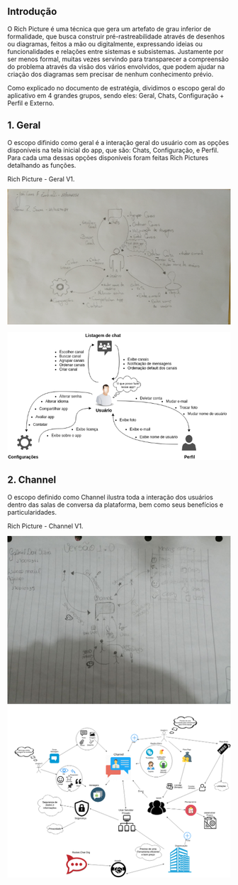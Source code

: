 ## Introdução

O Rich Picture é uma técnica que gera um artefato de grau inferior de formalidade, que busca construir pré-rastreabilidade através de desenhos ou diagramas, feitos a mão ou digitalmente, expressando ideias ou funcionalidades e relações entre sistemas e subsistemas. Justamente por ser menos formal, muitas vezes servindo para transparecer a compreensão do problema através da visão dos vários envolvidos, que podem ajudar na criação dos diagramas sem precisar de nenhum conhecimento prévio.

Como explicado no documento de estratégia, dividimos o escopo geral do aplicativo em 4 grandes grupos, sendo eles: Geral, Chats, Configuração + Perfil  e Externo.

## 1. Geral

O escopo difinido como geral é a interação geral do usuário com as opções disponíveis na tela inicial do app, que são: Chats, Configuração, e Perfil. Para cada uma dessas opções disponíveis foram feitas Rich Pictures detalhando as funções.

Rich Picture - Geral V1.

![Geral-V1](../img/PreRastreabilidade/geral-v1.jpg)

![](../img/PreRastreabilidade/RichPicture_Geral.png)

## 2. Channel

O escopo definido como Channel ilustra toda a interação dos usuários dentro das salas de conversa da plataforma, bem como seus benefícios e particularidades.

Rich Picture - Channel V1.

![](../img/PreRastreabilidade/channel-v1.jpg)
![RP-Channel](../img/PreRastreabilidade/RichPicture_Channel.png)
